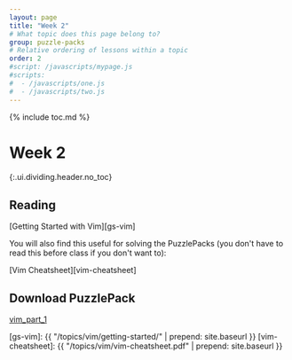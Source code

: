 ```yaml
---
layout: page
title: "Week 2"
# What topic does this page belong to?
group: puzzle-packs
# Relative ordering of lessons within a topic
order: 2
#script: /javascripts/mypage.js
#scripts:
#  - /javascripts/one.js
#  - /javascripts/two.js
---
```



{% include toc.md %}

# Week 2
{:.ui.dividing.header.no_toc}

## Reading

[Getting Started with Vim][gs-vim]

You will also find this useful for solving the PuzzlePacks (you don't have to
read this before class if you don't want to):

[Vim Cheatsheet][vim-cheatsheet]

## Download PuzzlePack

[vim_part_1][lern2unix]


[lern2unix]: http://lern2unix.com/download/vim_part_1
[gs-vim]: {{ "/topics/vim/getting-started/" | prepend: site.baseurl }}
[vim-cheatsheet]: {{ "/topics/vim/vim-cheatsheet.pdf" | prepend: site.baseurl }}
